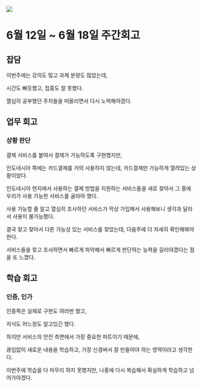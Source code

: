 ![](https://velog.velcdn.com/images/stbpiza/post/e4fb1d0e-892b-4afa-84e6-fdcc0a467abb/image.png)

# 6월 12일 ~ 6월 18일 주간회고

## 잡담

이번주에는 강의도 많고 과제 분량도 많았는데,

시간도 빠듯했고, 집중도 잘 못했다.

열심히 공부했던 주차들을 떠올리면서 다시 노력해야겠다.



## 업무 회고

### 상황 판단

결제 서비스를 붙여서 결제가 가능하도록 구현했지만,

인도네시아 쪽에는 카드결제를 거의 사용하지 않는데, 카드결제만 가능하게 열려있는 상황이었다.

인도네시아 현지에서 사용하는 결제 방법을 지원하는 서비스들을 새로 찾아서 그 중에 우리가 사용 가능한 서비스를 골라야 했다.

사용 가능할 줄 알고 열심히 조사하던 서비스가 막상 가입해서 사용해보니 생각과 달라서 사용이 불가능했다.

결국 찾고 찾아서 다른 가능성 있는 서비스를 찾았는데, 다음주에 더 자세히 확인해봐야 한다.

서비스들을 찾고 조사하면서 빠르게 파악해서 빠르게 판단하는 능력을 길러야겠다는 점을 또 느꼈다.


## 학습 회고

### 인증, 인가

인증쪽은 실제로 구현도 여러번 했고,

지식도 어느정도 알고있긴 했다.

하지만 서비스의 안전 측면에서 가장 중요한 파트이기 때문에,

끊임없이 새로운 내용을 학습하고, 가장 신경써서 잘 만들어야 하는 영역이라고 생각한다.

이번주에 학습을 다 마무리 하지 못했지만, 나중에 다시 복습해서 확실하게 학습하고 넘어가야겠다.